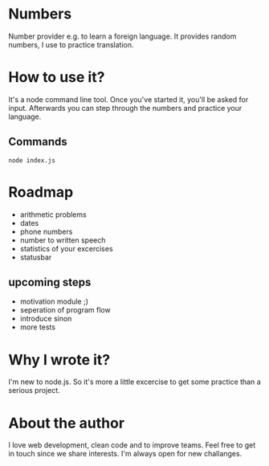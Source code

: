 # Numbers
Number provider e.g. to learn a foreign language.
It provides random numbers, I use to practice translation.

# How to use it?
It's a node command line tool.
Once you've started it, you'll be asked for input.
Afterwards you can step through the numbers and practice your language.
## Commands
```
node index.js
```

# Roadmap
* arithmetic problems
* dates
* phone numbers
* number to written speech
* statistics of your excercises
* statusbar

## upcoming steps
* motivation module ;)
* seperation of program flow
* introduce sinon
* more tests

# Why I wrote it?
I'm new to node.js.
So it's more a little excercise to get some practice than a serious project.

# About the author
I love web development, clean code and to improve teams.
Feel free to get in touch since we share interests.
I'm always open for new challanges.
